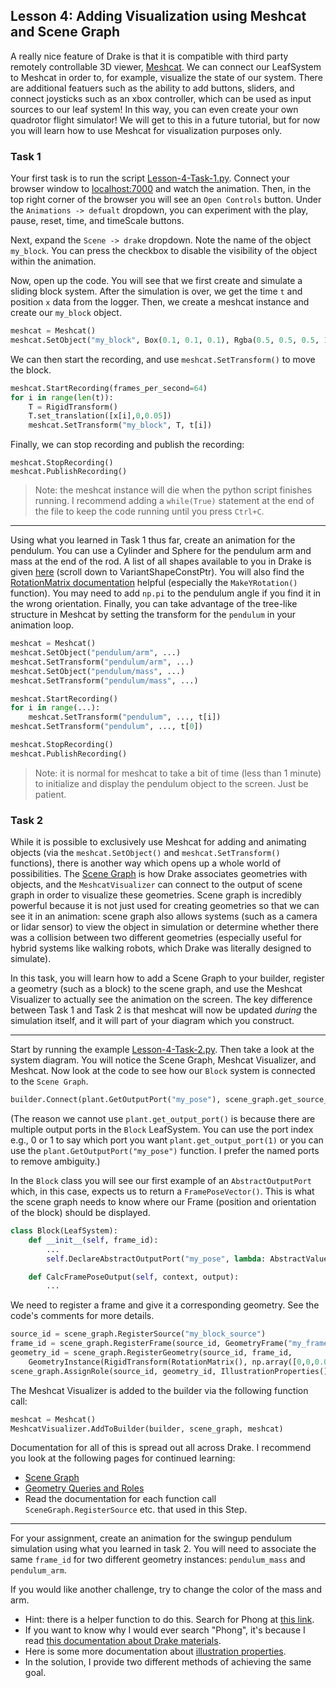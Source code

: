 ## Lesson 4: Adding Visualization using Meshcat and Scene Graph

A really nice feature of Drake is that it is compatible with third party remotely controllable 3D viewer, [Meshcat](https://drake.mit.edu/doxygen_cxx/classdrake_1_1geometry_1_1_meshcat.html). We can connect our LeafSystem to Meshcat in order to, for example, visualize the state of our system. There are additional featuers such as the ability to add buttons, sliders, and connect joysticks such as an xbox controller, which can be used as input sources to our leaf system! In this way, you can even create your own quadrotor flight simulator! We will get to this in a future tutorial, but for now you will learn how to use Meshcat for visualization purposes only.

### Task 1

Your first task is to run the script [Lesson-4-Task-1.py](./Lesson-4-Task-1.py). Connect your browser window to [localhost:7000](http://localhost:7000) and watch the animation. Then, in the top right corner of the browser you will see an `Open Controls` button. Under the `Animations -> defualt` dropdown, you can experiment with the play, pause, reset, time, and timeScale buttons.

Next, expand the `Scene -> drake` dropdown. Note the name of the object `my_block`. You can press the checkbox to disable the visibility of the object within the animation.

Now, open up the code. You will see that we first create and simulate a sliding block system. After the simulation is over, we get the time `t` and position `x` data from the logger. Then, we create a meshcat instance and create our `my_block` object.

```python
meshcat = Meshcat()
meshcat.SetObject("my_block", Box(0.1, 0.1, 0.1), Rgba(0.5, 0.5, 0.5, 1))
```

We can then start the recording, and use `meshcat.SetTransform()` to move the block.
```python
meshcat.StartRecording(frames_per_second=64)
for i in range(len(t)):
    T = RigidTransform()
    T.set_translation([x[i],0,0.05])
    meshcat.SetTransform("my_block", T, t[i])
```

Finally, we can stop recording and publish the recording:
```
meshcat.StopRecording()
meshcat.PublishRecording()
```

> Note: the meshcat instance will die when the python script finishes running. I recommend adding a `while(True)` statement at the end of the file to keep the code running until you press `Ctrl+C`.


---

Using what you learned in Task 1 thus far, create an animation for the pendulum. You can use a Cylinder and Sphere for the pendulum arm and mass at the end of the rod. A list of all shapes available to you in Drake is given [here](https://drake.mit.edu/doxygen_cxx/classdrake_1_1geometry_1_1_shape.html) (scroll down to VariantShapeConstPtr). You will also find the [RotationMatrix documentation](https://drake.mit.edu/doxygen_cxx/classdrake_1_1math_1_1_rotation_matrix.html) helpful (especially the `MakeYRotation()` function). You may need to add `np.pi` to the pendulum angle if you find it in the wrong orientation. Finally, you can take advantage of the tree-like structure in Meshcat by setting the transform for the `pendulum` in your animation loop.

```python
meshcat = Meshcat()
meshcat.SetObject("pendulum/arm", ...)
meshcat.SetTransform("pendulum/arm", ...)
meshcat.SetObject("pendulum/mass", ...)
meshcat.SetTransform("pendulum/mass", ...)

meshcat.StartRecording()
for i in range(...):
    meshcat.SetTransform("pendulum", ..., t[i])
meshcat.SetTransform("pendulum", ..., t[0])

meshcat.StopRecording()
meshcat.PublishRecording()
```

> Note: it is normal for meshcat to take a bit of time (less than 1 minute) to initialize and display the pendulum object to the screen. Just be patient.

### Task 2

While it is possible to exclusively use Meshcat for adding and animating objects (via the `meshcat.SetObject()` and `meshcat.SetTransform()` functions), there is another way which opens up a whole world of possibilities. The [Scene Graph](https://drake.mit.edu/doxygen_cxx/classdrake_1_1geometry_1_1_scene_graph.html) is how Drake associates geometries with objects, and the `MeshcatVisualizer` can connect to the output of scene graph in order to visualize these geometries. Scene graph is incredibly powerful because it is not just used for creating geometries so that we can see it in an animation: scene graph also allows systems (such as a camera or lidar sensor) to view the object in simulation or determine whether there was a collision between two different geometries (especially useful for hybrid systems like walking robots, which Drake was literally designed to simulate).

In this task, you will learn how to add a Scene Graph to your builder, register a geometry (such as a block) to the scene graph, and use the Meshcat Visualizer to actually see the animation on the screen. The key difference between Task 1 and Task 2 is that meshcat will now be updated *during* the simulation itself, and it will part of your diagram which you construct.

---

Start by running the example [Lesson-4-Task-2.py](Lesson-4-Task-2.py). Then take a look at the system diagram. You will notice the Scene Graph, Meshcat Visualizer, and Meshcat. Now look at the code to see how our `Block` system is connected to the `Scene Graph`.

```python
builder.Connect(plant.GetOutputPort("my_pose"), scene_graph.get_source_pose_port(source_id))
```

(The reason we cannot use `plant.get_output_port()` is because there are multiple output ports in the `Block` LeafSystem. You can use the port index e.g., 0 or 1 to say which port you want `plant.get_output_port(1)` or you can use the `plant.GetOutputPort("my_pose")` function. I prefer the named ports to remove ambiguity.)

In the `Block` class you will see our first example of an `AbstractOutputPort` which, in this case, expects us to return a `FramePoseVector()`. This is what the scene graph needs to know where our Frame (position and orientation of the block) should be displayed.

```python
class Block(LeafSystem):
    def __init__(self, frame_id):
        ...
        self.DeclareAbstractOutputPort("my_pose", lambda: AbstractValue.Make(FramePoseVector()), self.CalcFramePoseOutput)

    def CalcFramePoseOutput(self, context, output):
        ...
```

We need to register a frame and give it a corresponding geometry. See the code's comments for more details.
```python
source_id = scene_graph.RegisterSource("my_block_source")
frame_id = scene_graph.RegisterFrame(source_id, GeometryFrame("my_frame", 0))
geometry_id = scene_graph.RegisterGeometry(source_id, frame_id, 
    GeometryInstance(RigidTransform(RotationMatrix(), np.array([0,0,0.05])), Box(0.1, 0.1, 0.1), "my_geometry_instance"))
scene_graph.AssignRole(source_id, geometry_id, IllustrationProperties())
```

The Meshcat Visualizer is added to the builder via the following function call:
```python
meshcat = Meshcat()
MeshcatVisualizer.AddToBuilder(builder, scene_graph, meshcat)
```

Documentation for all of this is spread out all across Drake. I recommend you look at the following pages for continued learning:
* [Scene Graph](https://drake.mit.edu/doxygen_cxx/classdrake_1_1geometry_1_1_scene_graph.html)
* [Geometry Queries and Roles](https://drake.mit.edu/doxygen_cxx/group__geometry__roles.html)
* Read the documentation for each function call `SceneGraph.RegisterSource` etc. that used in this Step.

---

For your assignment, create an animation for the swingup pendulum simulation using what you learned in task 2. You will need to associate the same `frame_id` for two different geometry instances: `pendulum_mass` and `pendulum_arm`.

If you would like another challenge, try to change the color of the mass and arm. 
* Hint: there is a helper function to do this. Search for Phong at [this link](https://drake.mit.edu/doxygen_cxx/namespacedrake_1_1geometry.html).
* If you want to know why I would ever search "Phong", it's because I read [this documentation about Drake materials](https://drake.mit.edu/doxygen_cxx/group__geometry__file__formats.html).
* Here is some more documentation about [illustration properties](https://drake.mit.edu/doxygen_cxx/namespacedrake_1_1geometry.html).
* In the solution, I provide two different methods of achieving the same goal.
